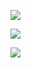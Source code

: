 ![](D:\Work\TyporaNotes\note\前端知识\vue学习\pict\3-1.png)

![](D:\Work\TyporaNotes\note\前端知识\vue学习\pict\3-2.png)

![](D:\Work\TyporaNotes\note\前端知识\vue学习\pict\3-3.png)

